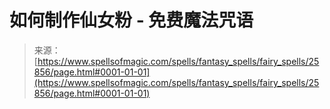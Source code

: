 <!--yml

分类：未分类

日期：2024-06-12 19:13:04

-->

# 如何制作仙女粉 - 免费魔法咒语

> 来源：[https://www.spellsofmagic.com/spells/fantasy_spells/fairy_spells/25856/page.html#0001-01-01](https://www.spellsofmagic.com/spells/fantasy_spells/fairy_spells/25856/page.html#0001-01-01)
